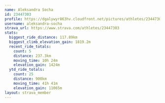 ```yaml
---
name: Aleksandra Socha
id: 23447303
profile: https://dgalywyr863hv.cloudfront.net/pictures/athletes/23447303/14745546/4/large.jpg
username: aleksandra-socha
strava_url: https://www.strava.com/athletes/23447303
stats:
  biggest_ride_distance: 117.89km
  biggest_climb_elevation_gain: 1819.2m
  recent_ride_totals:
    count: 5
    distance: 237.3km
    moving_time: 10h 24m
    elevation_gain: 1424m
  ytd_ride_totals:
    count: 25
    distance: 900km
    moving_time: 41h 41m
    elevation_gain: 11065m
layout: strava_member
--- 
```

